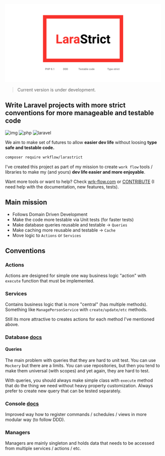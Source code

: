 ![](.github/banner.png)

> Current version is under development.

## Write Laravel projects with more strict conventions for more manageable and testable code

![img](https://img.shields.io/badge/PHPStan-8-blue)
![php](https://img.shields.io/badge/PHP-8.1-B0B3D6)
![laravel](https://img.shields.io/badge/Laravel-9-fb503b)

We aim to make set of futures to allow **easier dev life** without loosing **type safe and testable code.**

```bash
composer require wrkflow/larastrict
```

I've created this project as part of my mission to create `work flow` tools / libraries to make my (and yours) **dev life easier and more enjoyable**. 

Want more tools or want to help? Check [wrk-flow.com](https://wrk-flow.com) or [CONTRIBUTE](CONTRIBUTION.md) (I need help with the documentation, new features, tests).

## Main mission

- Follows Domain Driven Development
- Make the code more testable via Unit tests (for faster tests)
- Make database queries reusable and testable -> `Queries`
- Make caching more reusable and testable -> `Cache`
- Move logic to `Actions` or `Services`

## Conventions

### Actions

Actions are designed for simple one way business logic "action" with `execute` function that must be implemented.

### Services

Contains business logic that is more "central" (has multiple methods). Something like `ManagePersonService` with `create/update/etc` methods.

Still its more attractive to creates actions for each method I've mentioned above.

### Database [docs](./src/Database/README.md)

#### Queries

The main problem with queries that they are hard to unit test. You can use `Mockery` but there are a limits. You can use
repositories, but then you tend to make them universal (with scopes) and yet again, they are hard to test.

With queries, you should always make simple class with `execute` method that do the thing we need without heavy property
customization. Always prefer to create new query that can be tested separately. 

### Console [docs](./src/Console/README.md)

Improved way how to register commands / schedules / views in more modular way (to follow DDD).

### Managers

Managers are mainly singleton and holds data that needs to be accessed from multiple services / actions / etc.
